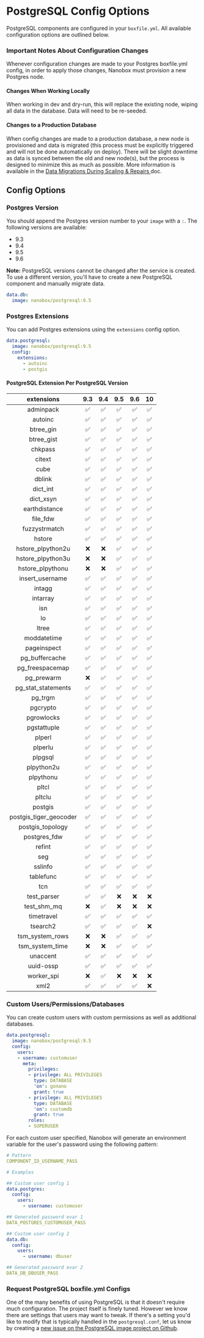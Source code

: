 # PostgreSQL Config Options

PostgreSQL components are configured in your `boxfile.yml`. All available configuration options are outlined below.

### Important Notes About Configuration Changes
Whenever configuration changes are made to your Postgres boxfile.yml config, in order to apply those changes, Nanobox must provision a new Postgres node.

#### Changes When Working Locally
When working in dev and dry-run, this will replace the existing node, wiping all data in the database. Data will need to be re-seeded.

#### Changes to a Production Database
When config changes are made to a production database, a new node is provisioned and data is migrated (this process must be explicitly triggered and will not be done automatically on deploy). There will be slight downtime as data is synced between the old and new node(s), but the process is designed to minimize this as much as possible. More information is available in the [Data Migrations During Scaling & Repairs ](https://docs.nanobox.io/data-management/data-migrations-scaling/) doc.

## Config Options

### Postgres Version
You should append the Postgres version number to your `image` with a `:`. The following versions are available:

- 9.3
- 9.4
- 9.5
- 9.6

**Note:** PostgreSQL versions cannot be changed after the service is created. To use a different version, you'll have to create a new PostgreSQL component and manually migrate data.

```yaml
data.db:
  image: nanobox/postgresql:9.5
```

### Postgres Extensions
You can add Postgres extensions using the `extensions` config option.

```yaml
data.postgresql:
  image: nanobox/postgresql:9.5
  config:
    extensions:
      - autoinc
      - postgis
```

#### PostgreSQL Extension Per PostgreSQL Version
| extensions             | 9.3 | 9.4 | 9.5 | 9.6 |  10 |
|:----------------------:|:---:|:---:|:---:|:---:|:---:|
| adminpack              | ✅  | ✅  | ✅  | ✅  | ✅  |
| autoinc                | ✅  | ✅  | ✅  | ✅  | ✅  |
| btree_gin              | ✅  | ✅  | ✅  | ✅  | ✅  |
| btree_gist             | ✅  | ✅  | ✅  | ✅  | ✅  |
| chkpass                | ✅  | ✅  | ✅  | ✅  | ✅  |
| citext                 | ✅  | ✅  | ✅  | ✅  | ✅  |
| cube                   | ✅  | ✅  | ✅  | ✅  | ✅  |
| dblink                 | ✅  | ✅  | ✅  | ✅  | ✅  |
| dict_int               | ✅  | ✅  | ✅  | ✅  | ✅  |
| dict_xsyn              | ✅  | ✅  | ✅  | ✅  | ✅  |
| earthdistance          | ✅  | ✅  | ✅  | ✅  | ✅  |
| file_fdw               | ✅  | ✅  | ✅  | ✅  | ✅  |
| fuzzystrmatch          | ✅  | ✅  | ✅  | ✅  | ✅  |
| hstore                 | ✅  | ✅  | ✅  | ✅  | ✅  |
| hstore_plpython2u      | ❌  | ❌  | ✅  | ✅  | ✅  |
| hstore_plpython3u      | ❌  | ❌  | ✅  | ✅  | ✅  |
| hstore_plpythonu       | ❌  | ❌  | ✅  | ✅  | ✅  |
| insert_username        | ✅  | ✅  | ✅  | ✅  | ✅  |
| intagg                 | ✅  | ✅  | ✅  | ✅  | ✅  |
| intarray               | ✅  | ✅  | ✅  | ✅  | ✅  |
| isn                    | ✅  | ✅  | ✅  | ✅  | ✅  |
| lo                     | ✅  | ✅  | ✅  | ✅  | ✅  |
| ltree                  | ✅  | ✅  | ✅  | ✅  | ✅  |
| moddatetime            | ✅  | ✅  | ✅  | ✅  | ✅  |
| pageinspect            | ✅  | ✅  | ✅  | ✅  | ✅  |
| pg_buffercache         | ✅  | ✅  | ✅  | ✅  | ✅  |
| pg_freespacemap        | ✅  | ✅  | ✅  | ✅  | ✅  |
| pg_prewarm             | ❌  | ✅  | ✅  | ✅  | ✅  |
| pg_stat_statements     | ✅  | ✅  | ✅  | ✅  | ✅  |
| pg_trgm                | ✅  | ✅  | ✅  | ✅  | ✅  |
| pgcrypto               | ✅  | ✅  | ✅  | ✅  | ✅  |
| pgrowlocks             | ✅  | ✅  | ✅  | ✅  | ✅  |
| pgstattuple            | ✅  | ✅  | ✅  | ✅  | ✅  |
| plperl                 | ✅  | ✅  | ✅  | ✅  | ✅  |
| plperlu                | ✅  | ✅  | ✅  | ✅  | ✅  |
| plpgsql                | ✅  | ✅  | ✅  | ✅  | ✅  |
| plpython2u             | ✅  | ✅  | ✅  | ✅  | ✅  |
| plpythonu              | ✅  | ✅  | ✅  | ✅  | ✅  |
| pltcl                  | ✅  | ✅  | ✅  | ✅  | ✅  |
| pltclu                 | ✅  | ✅  | ✅  | ✅  | ✅  |
| postgis                | ✅  | ✅  | ✅  | ✅  | ✅  |
| postgis_tiger_geocoder | ✅  | ✅  | ✅  | ✅  | ✅  |
| postgis_topology       | ✅  | ✅  | ✅  | ✅  | ✅  |
| postgres_fdw           | ✅  | ✅  | ✅  | ✅  | ✅  |
| refint                 | ✅  | ✅  | ✅  | ✅  | ✅  |
| seg                    | ✅  | ✅  | ✅  | ✅  | ✅  |
| sslinfo                | ✅  | ✅  | ✅  | ✅  | ✅  |
| tablefunc              | ✅  | ✅  | ✅  | ✅  | ✅  |
| tcn                    | ✅  | ✅  | ✅  | ✅  | ✅  |
| test_parser            | ✅  | ✅  | ❌  | ❌  | ❌  |
| test_shm_mq            | ❌  | ✅  | ❌  | ❌  | ❌  |
| timetravel             | ✅  | ✅  | ✅  | ✅  | ✅  |
| tsearch2               | ✅  | ✅  | ✅  | ✅  | ❌  |
| tsm_system_rows        | ❌  | ❌  | ✅  | ✅  | ✅  |
| tsm_system_time        | ❌  | ❌  | ✅  | ✅  | ✅  |
| unaccent               | ✅  | ✅  | ✅  | ✅  | ✅  |
| uuid-ossp              | ✅  | ✅  | ✅  | ✅  | ✅  |
| worker_spi             | ❌  | ✅  | ❌  | ❌  | ❌  |
| xml2                   | ✅  | ✅  | ✅  | ✅  | ❌  |

### Custom Users/Permissions/Databases
You can create custom users with custom permissions as well as additional databases.

```yaml
data.postgresql:
  image: nanobox/postgresql:9.5
  config:
    users:
    - username: customuser
      meta:
        privileges:
        - privilege: ALL PRIVILEGES
          type: DATABASE
          'on': gonano
          grant: true
        - privilege: ALL PRIVILEGES
          type: DATABASE
          'on': customdb
          grant: true
        roles:
        - SUPERUSER
```

For each custom user specified, Nanobox will generate an environment variable for the user's password using the following pattern:

```yaml
# Pattern
COMPONENT_ID_USERNAME_PASS

# Examples

## Custom user config 1
data.postgres:
  config:
    users:
      - username: customuser

## Generated password evar 1
DATA_POSTGRES_CUSTOMUSER_PASS

## Custom user config 2
data.db:
  config:
    users:
      - username: dbuser

## Generated password evar 2
DATA_DB_DBUSER_PASS
```

### Request PostgreSQL boxfile.yml Configs
One of the many benefits of using PostgreSQL is that it doesn't require much configuration. The project itself is finely tuned. However we know there are settings that users may want to tweak. If there's a setting you'd like to modify that is typically handled in the `postgresql.conf`, let us know by creating a [new issue on the PostgreSQL image project on Github](https://github.com/nanobox-io/nanobox-docker-postgresql/issues/new).
